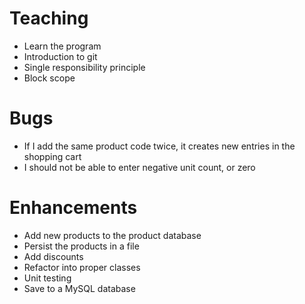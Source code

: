 ﻿# Teaching
- Learn the program
- Introduction to git
- Single responsibility principle
- Block scope

# Bugs
- If I add the same product code twice, it creates new entries in the shopping cart
- I should not be able to enter negative unit count, or zero

# Enhancements
- Add new products to the product database
- Persist the products in a file
- Add discounts
- Refactor into proper classes
- Unit testing
- Save to a MySQL database
